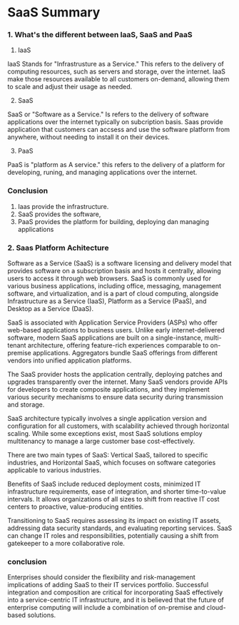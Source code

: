 # SaaS Summary

### 1. What's the different between IaaS, SaaS and PaaS

1. IaaS 

IaaS Stands for "Infrastrusture as a Service." This refers to the delivery of computing resources, such as servers and storage, over the internet. IaaS make those resources available to all customers on-demand, allowing them to scale and adjust their usage as needed.

2. SaaS

SaaS or "Software as a Service." Is refers to the delivery of software applications over the internet typically on subcription basis. Saas provide application that customers can accsess and use the software platform from anywhere, without needing to install it on their devices.

3. PaaS

PaaS is "platform as A service." this refers to the delivery of a platform for developing, runing, and managing applications over the internet.

### Conclusion
1. Iaas provide the infrastructure.
2. SaaS provides the software,
3. PaaS provides the platform for building, deploying dan managing applications


### 2. Saas Platform Achitecture

Software as a Service (SaaS) is a software licensing and delivery model that provides software on a subscription basis and hosts it centrally, allowing users to access it through web browsers. SaaS is commonly used for various business applications, including office, messaging, management software, and virtualization, and is a part of cloud computing, alongside Infrastructure as a Service (IaaS), Platform as a Service (PaaS), and Desktop as a Service (DaaS).

SaaS is associated with Application Service Providers (ASPs) who offer web-based applications to business users. Unlike early internet-delivered software, modern SaaS applications are built on a single-instance, multi-tenant architecture, offering feature-rich experiences comparable to on-premise applications. Aggregators bundle SaaS offerings from different vendors into unified application platforms.

The SaaS provider hosts the application centrally, deploying patches and upgrades transparently over the internet. Many SaaS vendors provide APIs for developers to create composite applications, and they implement various security mechanisms to ensure data security during transmission and storage.

SaaS architecture typically involves a single application version and configuration for all customers, with scalability achieved through horizontal scaling. While some exceptions exist, most SaaS solutions employ multitenancy to manage a large customer base cost-effectively.

There are two main types of SaaS: Vertical SaaS, tailored to specific industries, and Horizontal SaaS, which focuses on software categories applicable to various industries.

Benefits of SaaS include reduced deployment costs, minimized IT infrastructure requirements, ease of integration, and shorter time-to-value intervals. It allows organizations of all sizes to shift from reactive IT cost centers to proactive, value-producing entities.

Transitioning to SaaS requires assessing its impact on existing IT assets, addressing data security standards, and evaluating reporting services. SaaS can change IT roles and responsibilities, potentially causing a shift from gatekeeper to a more collaborative role.

### conclusion

Enterprises should consider the flexibility and risk-management implications of adding SaaS to their IT services portfolio. Successful integration and composition are critical for incorporating SaaS effectively into a service-centric IT infrastructure, and it is believed that the future of enterprise computing will include a combination of on-premise and cloud-based solutions.
